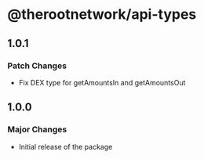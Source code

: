 # @therootnetwork/api-types

## 1.0.1

### Patch Changes

- Fix DEX type for getAmountsIn and getAmountsOut

## 1.0.0

### Major Changes

- Initial release of the package
